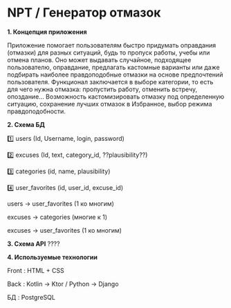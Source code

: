 # NPT / Генератор отмазок

**1. Концепция приложения**

Приложение помогает пользователям быстро придумать оправдания (отмазки) для разных ситуаций, будь то пропуск работы, учебы или отмена планов. Оно может выдавать случайное, подходящее пользователю, оправдание, предлагать кастомные варианты или даже подбирать наиболее правдоподобные отмазки на основе предпочтений пользователя. Функционал заключается в выборе категории, то есть для чего нужна отмазка: пропустить работу, отменить встречу, опоздание... Возможность кастомизировать отмазку под определенную ситуацию, сохранение лучших отмазок в Избранное, выбор режима правдоподобности.

**2. Схема БД**
   
  1️⃣ users (Id, Username, login, password)
   
  2️⃣ excuses (Id, text, category_id, ??plausibility??)
   
  3️⃣ categories (id, name, plausibility)
   
  4️⃣ user_favorites (id, user_id, excuse_id)

  users → user_favorites (1 ко многим)

excuses → categories (многие к 1)

excuses → user_favorites (1 ко многим)


**3. Схема API** 
  ????

**4. Используемые технологии**

   Front : HTML + CSS

   Back : Kotlin -> Ktor / Python -> Django

   БД : PostgreSQL
